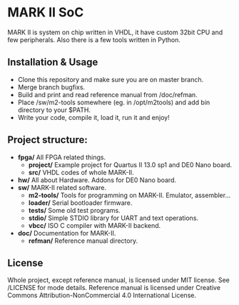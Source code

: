 MARK II SoC
====================

MARK II is system on chip written in VHDL, it have custom 32bit CPU and few peripherals.
Also there is a few tools written in Python.

Installation & Usage
--------------------

* Clone this repository and make sure you are on master branch.
* Merge branch bugfixs.
* Build and print and read reference manual from /doc/refman.
* Place /sw/m2-tools somewhere (eg. in /opt/m2tools) and add bin directory to your $PATH.
* Write your code, compile it, load it, run it and enjoy!

Project structure:
--------------------

* **fpga/** All FPGA related things.
    * **project/** Example project for Quartus II 13.0 sp1 and DE0 Nano board.
    * **src/** VHDL codes of whole MARK-II.
* **hw/** All about Hardware. Addons for DE0 Nano board.
* **sw/** MARK-II related software.
    * **m2-tools/** Tools for programming on MARK-II. Emulator, assembler...
    * **loader/** Serial bootloader firmware.
    * **tests/** Some old test programs.
    * **stdio/** Simple STDIO library for UART and text operations.
    * **vbcc/** ISO C compiler with MARK-II backend.
* **doc/** Documentation for MARK-II.
    * **refman/** Reference manual directory.

License
--------------------

Whole project, except reference manual, is licensed under MIT license. See /LICENSE for mode details.
Reference manual is licensed under Creative Commons Attribution-NonCommercial 4.0 International License.
